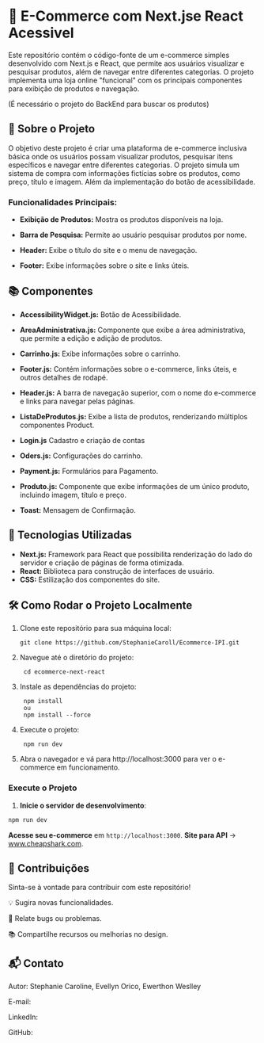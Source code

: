 # 🛒 E-Commerce com Next.jse React Acessivel 

Este repositório contém o código-fonte de um e-commerce simples desenvolvido com Next.js e React, que permite aos usuários visualizar e pesquisar produtos, além de navegar entre diferentes categorias. O projeto implementa uma loja online "funcional" com os principais componentes para exibição de produtos e navegação. 

(É necessário o projeto do BackEnd para buscar os produtos)

## 🌟 Sobre o Projeto

O objetivo deste projeto é criar uma plataforma de e-commerce inclusiva básica onde os usuários possam visualizar produtos, pesquisar itens específicos e navegar entre diferentes categorias. O projeto simula um sistema de compra com informações fictícias sobre os produtos, como preço, título e imagem. Além da implementação do botão de acessibilidade.

### Funcionalidades Principais:

- **Exibição de Produtos:** Mostra os produtos disponíveis na loja.

- **Barra de Pesquisa:** Permite ao usuário pesquisar produtos por nome.

- **Header:** Exibe o título do site e o menu de navegação.

- **Footer:** Exibe informações sobre o site e links úteis.

## 📚 Componentes

- **AccessibilityWidget.js:** Botão de Acessibilidade.

- **AreaAdministrativa.js:** Componente que exibe a área administrativa, que permite a edição e adição de produtos.

-  **Carrinho.js:** Exibe informações sobre o carrinho.

- **Footer.js:** Contém informações sobre o e-commerce, links úteis, e outros detalhes de rodapé.

- **Header.js:** A barra de navegação superior, com o nome do e-commerce e links para navegar pelas páginas.

- **ListaDeProdutos.js:** Exibe a lista de produtos, renderizando múltiplos componentes Product.

- **Login.js** Cadastro e criação de contas

-  **Oders.js:** Configurações do carrinho.

-  **Payment.js:** Formulários para Pagamento.

- **Produto.js:** Componente que exibe informações de um único produto, incluindo imagem, título e preço.

-  **Toast:** Mensagem de Confirmação.

## 🚀 Tecnologias Utilizadas
- **Next.js:** Framework para React que possibilita renderização do lado do servidor e criação de páginas de forma otimizada.
- **React:** Biblioteca para construção de interfaces de usuário.
- **CSS:** Estilização dos componentes do site.

## 🛠️ Como Rodar o Projeto Localmente
1. Clone este repositório para sua máquina local:
    ```
    git clone https://github.com/StephanieCaroll/Ecommerce-IPI.git
2. Navegue até o diretório do projeto:
    ```
     cd ecommerce-next-react
3. Instale as dependências do projeto:
    ```
     npm install 
     ou 
     npm install --force
4. Execute o projeto:
    ```
     npm run dev
5. Abra o navegador e vá para http://localhost:3000 para ver o e-commerce em funcionamento. <br>


### Execute o Projeto

1. **Inicie o servidor de desenvolvimento**:

```jsx
npm run dev

```

**Acesse seu e-commerce** em `http://localhost:3000`.
**Site para API** -> www.cheapshark.com.

## 🤝 Contribuições
Sinta-se à vontade para contribuir com este repositório! <br>

💡 Sugira novas funcionalidades. <br>

🐛 Relate bugs ou problemas. <br>

📚 Compartilhe recursos ou melhorias no design. <br>

## 📬 Contato
Autor: Stephanie Caroline, Evellyn Orico, Ewerthon Weslley

E-mail: <br>

LinkedIn: <br>

GitHub: <br>


